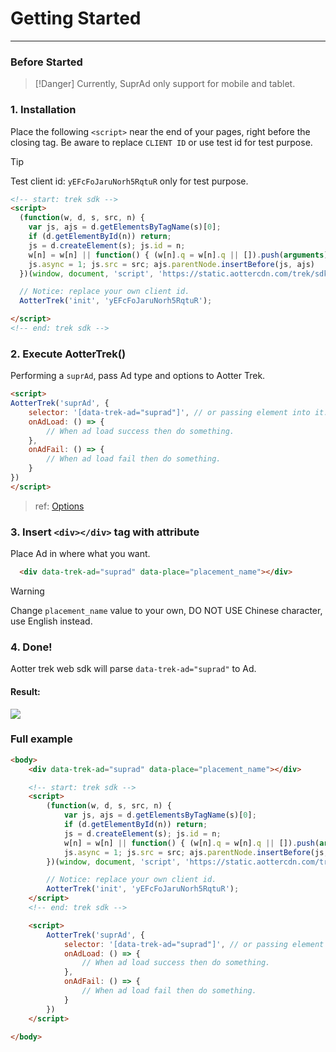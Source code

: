 # Getting Started
---

### Before Started

> [!Danger]
> Currently, SuprAd only support for mobile and tablet.

### 1. Installation

Place the following `<script>` near the end of your pages, right before the closing </body> tag.
Be aware to replace `CLIENT ID` or use test id for test purpose.

> [!Tip]
> Test client id: `yEFcFoJaruNorh5RqtuR` only for test purpose.

```html
<!-- start: trek sdk -->
<script>
  (function(w, d, s, src, n) {
    var js, ajs = d.getElementsByTagName(s)[0];
    if (d.getElementById(n)) return;
    js = d.createElement(s); js.id = n;
    w[n] = w[n] || function() { (w[n].q = w[n].q || []).push(arguments) }; w[n].l = 1 * new Date();
    js.async = 1; js.src = src; ajs.parentNode.insertBefore(js, ajs)
  })(window, document, 'script', 'https://static.aottercdn.com/trek/sdk/3.2.9/sdk.js', 'AotterTrek');

  // Notice: replace your own client id.
  AotterTrek('init', 'yEFcFoJaruNorh5RqtuR');

</script>
<!-- end: trek sdk -->
```

### 2. Execute AotterTrek()

Performing a `suprAd`, pass Ad type and options to Aotter Trek.

```html
<script>
AotterTrek('suprAd', {
    selector: '[data-trek-ad="suprad"]', // or passing element into it.
    onAdLoad: () => {
        // When ad load success then do something.
    },
    onAdFail: () => {
        // When ad load fail then do something.
    }
})
</script>
```

> ref: [Options](/Web/APIs#Options)

### 3. Insert `<div></div>` tag with attribute
 
Place Ad in where what you want.

```html
  <div data-trek-ad="suprad" data-place="placement_name"></div>
```

> [!Warning]
> Change `placement_name` value to your own, DO NOT USE Chinese character, use English instead.

### 4. Done!
Aotter trek web sdk will parse `data-trek-ad="suprad"` to Ad.

#### Result:
![](/imgs/suprad.png)

### Full example

```html
<body>
    <div data-trek-ad="suprad" data-place="placement_name"></div>

    <!-- start: trek sdk -->
    <script>
        (function(w, d, s, src, n) {
            var js, ajs = d.getElementsByTagName(s)[0];
            if (d.getElementById(n)) return;
            js = d.createElement(s); js.id = n;
            w[n] = w[n] || function() { (w[n].q = w[n].q || []).push(arguments) }; w[n].l = 1 * new Date();
            js.async = 1; js.src = src; ajs.parentNode.insertBefore(js, ajs)
        })(window, document, 'script', 'https://static.aottercdn.com/trek/sdk/3.2.9/sdk.js', 'AotterTrek');

        // Notice: replace your own client id.
        AotterTrek('init', 'yEFcFoJaruNorh5RqtuR');
    </script>
    <!-- end: trek sdk -->

    <script>
        AotterTrek('suprAd', {
            selector: '[data-trek-ad="suprad"]', // or passing element into it.
            onAdLoad: () => {
                // When ad load success then do something.
            },
            onAdFail: () => {
                // When ad load fail then do something.
            }
        })
    </script>

</body>

```